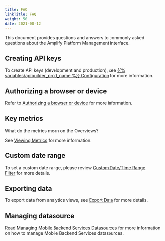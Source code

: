 ```yaml
---
title: FAQ
linkTitle: FAQ
weight: 50
date: 2021-08-12
---
```


This document provides questions and answers to commonly asked questions about the Amplify Platform Management interface.

## Creating API keys

To create API keys (development and production), see [{{% variables/apibuilder_prod_name %}} Configuration](https://docs.axway.com/bundle/api-builder/page/docs/developer_guide/project/configuration/index.html) for more information.

## Authorizing a browser or device

Refer to [Authorizing a browser or device](/docs/getting_started_with_amplify_platform_management/) for more information.

## Key metrics

What do the metrics mean on the Overviews?

See [Viewing Metrics](/docs/management_guide/managing_applications/viewing_metrics/) for more information.

## Custom date range

To set a custom date range, please review [Custom Date/Time Range Filter](/docs/management_guide/managing_applications/viewing_analytics/) for more details.

## Exporting data

To export data from analytics views, see [Export Data](/docs/management_guide/managing_applications/viewing_analytics/) for more details.

## Managing datasource

Read [Managing Mobile Backend Services Datasources](/docs/management_guide/managing_applications/managing_mobile_backend_services_datasources/) for more information on how to manage Mobile Backend Services datasources.